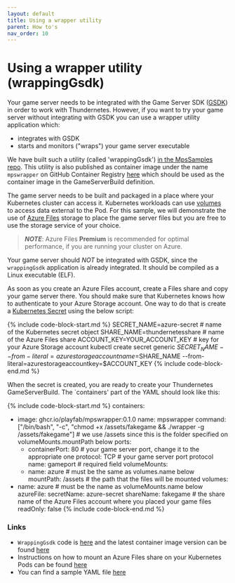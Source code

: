 ```yaml
---
layout: default
title: Using a wrapper utility
parent: How to's
nav_order: 10
---
```


# Using a wrapper utility (wrappingGsdk)

Your game server needs to be integrated with the Game Server SDK ([GSDK](../gsdk/README.md)) in order to work with Thundernetes. However, if you want to try your game server without integrating with GSDK you can use a wrapper utility application which:

- integrates with GSDK
- starts and monitors ("wraps") your game server executable

We have built such a utility (called 'wrappingGsdk') [in the MpsSamples repo](https://github.com/PlayFab/MpsSamples/tree/master/wrappingGsdk). This utility is also published as container image under the name `mpswrapper` on GitHub Container Registry [here](https://github.com/PlayFab/MpsSamples/pkgs/container/mpswrapper) which should be used as the container image in the GameServerBuild definition.

The game server needs to be built and packaged in a place where your Kubernetes cluster can access it. Kubernetes workloads can use [volumes](https://kubernetes.io/docs/concepts/storage/volumes/) to access data external to the Pod. For this sample, we will demonstrate the use of [Azure Files](https://azure.microsoft.com/en-us/services/storage/files/) storage to place the game server files but you are free to use the storage service of your choice.

> _**NOTE**_: Azure Files **Premium** is recommended for optimal performance, if you are running your cluster on Azure.

Your game server should *NOT* be integrated with GSDK, since the `wrappingGsdk` application is already integrated. It should be compiled as a Linux executable (ELF).

As soon as you create an Azure Files account, create a Files share and copy your game server there. You should make sure that Kubernetes knows how to authenticate to your Azure Storage account. One way to do that is create a [Kubernetes Secret](https://kubernetes.io/docs/concepts/configuration/secret/) using the below script:

{% include code-block-start.md %}
SECRET_NAME=azure-secret # name of the Kubernetes secret object
SHARE_NAME=thundernetesshare # name of the Azure Files share
ACCOUNT_KEY=YOUR_ACCOUNT_KEY # key for your Azure Storage account
kubectl create secret generic $SECRET_NAME --from-literal=azurestorageaccountname=$SHARE_NAME --from-literal=azurestorageaccountkey=$ACCOUNT_KEY
{% include code-block-end.md %}

When the secret is created, you are ready to create your Thundernetes GameServerBuild. The `containers' part of the YAML should look like this:

{% include code-block-start.md %}
containers:
  - image: ghcr.io/playfab/mpswrapper:0.1.0 
    name: mpswrapper
    command: ["/bin/bash", "-c", "chmod +x /assets/fakegame && ./wrapper -g /assets/fakegame"] # we use /assets since this is the folder specified on volumeMounts.mountPath below
    ports:
    - containerPort: 80 # your game server port, change it to the appropriate one
      protocol: TCP # your game server port protocol
      name: gameport # required field
    volumeMounts:
    - name: azure # must be the same as volumes.name below
      mountPath: /assets # the path that the files will be mounted
volumes:
- name: azure # must be the name as volumeMounts.name below
  azureFile:
    secretName: azure-secret
    shareName: fakegame # the share name of the Azure Files account where you placed your game files
    readOnly: false
{% include code-block-end.md %}

### Links

- `WrappingGsdk` code is [here](https://github.com/PlayFab/MpsSamples/tree/master/wrappingGsdk) and the latest container image version can be found [here](https://github.com/PlayFab/MpsSamples/pkgs/container/mpswrapper)
- Instructions on how to mount an Azure Files share on your Kubernetes Pods can be found [here](https://docs.microsoft.com/en-us/azure/aks/azure-files-volume)
- You can find a sample YAML file [here](https://github.com/playfab/thundernetes/blob/main/samples/fileshare/sample.yaml)